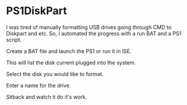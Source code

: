 # PS1DiskPart
I was tired of manually formatting USB drives going through CMD to Diskpart and etc. So, I automated the progress with a run BAT and a PS1 script.

Create a BAT file and launch the PS1 or run it in ISE.

This will list the disk current plugged into the system.

Select the disk you would like to format.

Enter a name for the drive.

Sitback and watch it do it's work.
